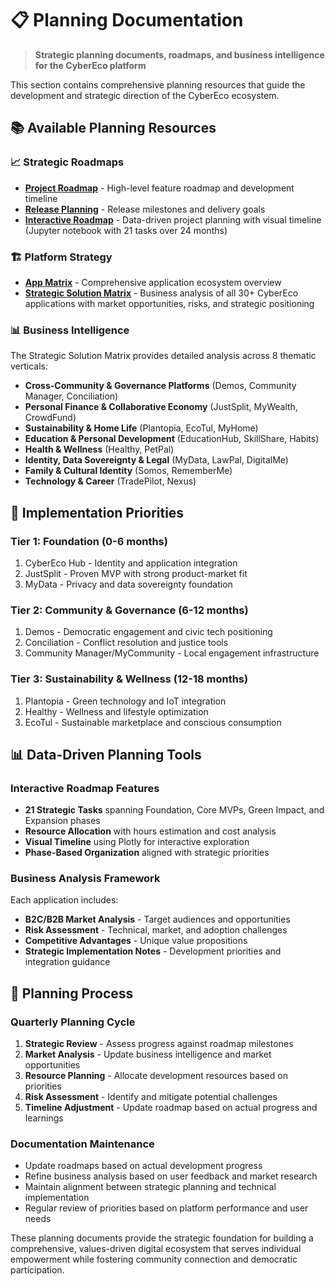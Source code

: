 # 📋 Planning Documentation

> **Strategic planning documents, roadmaps, and business intelligence for the CyberEco platform**

This section contains comprehensive planning resources that guide the development and strategic direction of the CyberEco ecosystem.

## 📚 **Available Planning Resources**

### **📈 Strategic Roadmaps**
- **[Project Roadmap](project-roadmap.md)** - High-level feature roadmap and development timeline
- **[Release Planning](release-planning.md)** - Release milestones and delivery goals
- **[Interactive Roadmap](interactive-roadmap.ipynb)** - Data-driven project planning with visual timeline (Jupyter notebook with 21 tasks over 24 months)

### **🏗️ Platform Strategy**
- **[App Matrix](app-matrix.md)** - Comprehensive application ecosystem overview
- **[Strategic Solution Matrix](strategic-solution-matrix.md)** - Business analysis of all 30+ CyberEco applications with market opportunities, risks, and strategic positioning

### **📊 Business Intelligence**
The Strategic Solution Matrix provides detailed analysis across 8 thematic verticals:
- **Cross-Community & Governance Platforms** (Demos, Community Manager, Conciliation)
- **Personal Finance & Collaborative Economy** (JustSplit, MyWealth, CrowdFund)
- **Sustainability & Home Life** (Plantopia, EcoTul, MyHome)
- **Education & Personal Development** (EducationHub, SkillShare, Habits)
- **Health & Wellness** (Healthy, PetPal)
- **Identity, Data Sovereignty & Legal** (MyData, LawPal, DigitalMe)
- **Family & Cultural Identity** (Somos, RememberMe)
- **Technology & Career** (TradePilot, Nexus)

## 🎯 **Implementation Priorities**

### **Tier 1: Foundation (0-6 months)**
1. CyberEco Hub - Identity and application integration
2. JustSplit - Proven MVP with strong product-market fit
3. MyData - Privacy and data sovereignty foundation

### **Tier 2: Community & Governance (6-12 months)**
1. Demos - Democratic engagement and civic tech positioning
2. Conciliation - Conflict resolution and justice tools
3. Community Manager/MyCommunity - Local engagement infrastructure

### **Tier 3: Sustainability & Wellness (12-18 months)**
1. Plantopia - Green technology and IoT integration
2. Healthy - Wellness and lifestyle optimization
3. EcoTul - Sustainable marketplace and conscious consumption

## 📊 **Data-Driven Planning Tools**

### **Interactive Roadmap Features**
- **21 Strategic Tasks** spanning Foundation, Core MVPs, Green Impact, and Expansion phases
- **Resource Allocation** with hours estimation and cost analysis
- **Visual Timeline** using Plotly for interactive exploration
- **Phase-Based Organization** aligned with strategic priorities

### **Business Analysis Framework**
Each application includes:
- **B2C/B2B Market Analysis** - Target audiences and opportunities
- **Risk Assessment** - Technical, market, and adoption challenges
- **Competitive Advantages** - Unique value propositions
- **Strategic Implementation Notes** - Development priorities and integration guidance

## 🔄 **Planning Process**

### **Quarterly Planning Cycle**
1. **Strategic Review** - Assess progress against roadmap milestones
2. **Market Analysis** - Update business intelligence and market opportunities
3. **Resource Planning** - Allocate development resources based on priorities
4. **Risk Assessment** - Identify and mitigate potential challenges
5. **Timeline Adjustment** - Update roadmap based on actual progress and learnings

### **Documentation Maintenance**
- Update roadmaps based on actual development progress
- Refine business analysis based on user feedback and market research
- Maintain alignment between strategic planning and technical implementation
- Regular review of priorities based on platform performance and user needs

These planning documents provide the strategic foundation for building a comprehensive, values-driven digital ecosystem that serves individual empowerment while fostering community connection and democratic participation.